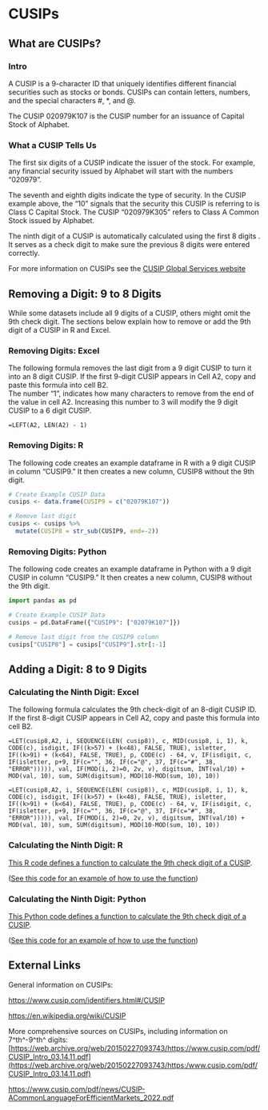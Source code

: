 # CUSIPs

## What are CUSIPs?

### Intro

A CUSIP is a 9-character ID that uniquely identifies different financial securities such as stocks or bonds. CUSIPs can contain letters, numbers, and the special characters #, \*, and \@.

The CUSIP 020979K107 is the CUSIP number for an issuance of Capital Stock of Alphabet.

### What a CUSIP Tells Us

The first six digits of a CUSIP indicate the issuer of the stock. For example, any financial security issued by Alphabet will start with the numbers “020979”.

The seventh and eighth digits indicate the type of security. In the CUSIP example above, the “10” signals that the security this CUSIP is referring to is Class C Capital Stock. The CUSIP “020979K305” refers to Class A Common Stock issued by Alphabet.

The ninth digit of a CUSIP is automatically calculated using the first 8 digits . It serves as a check digit to make sure the previous 8 digits were entered correctly.

For more information on CUSIPs see the [CUSIP Global Services website](https://www.cusip.com/identifiers.html#/CUSIP)

### 

## Removing a Digit: 9 to 8 Digits

While some datasets include all 9 digits of a CUSIP, others might omit the 9th check digit. The sections below explain how to remove or add the 9th digit of a CUSIP in R and Excel.

### Removing Digits: Excel

The following formula removes the last digit from a 9 digit CUSIP to turn it into an 8 digit CUSIP. If the first 9-digit CUSIP appears in Cell A2, copy and paste this formula into cell B2.\
The number “1”, indicates how many characters to remove from the end of the value in cell A2. Increasing this number to 3 will modify the 9 digit CUSIP to a 6 digit CUSIP.

`=LEFT(A2, LEN(A2) - 1)`

### Removing Digits: R

The following code creates an example dataframe in R with a 9 digit CUSIP in column “CUSIP9.” It then creates a new column, CUSIP8 without the 9th digit.

``` r
# Create Example CUSIP Data 
cusips <- data.frame(CUSIP9 = c("02079K107"))

# Remove last digit 
cusips <- cusips %>% 
  mutate(CUSIP8 = str_sub(CUSIP9, end=-2))
```

### Removing Digits: Python

The following code creates an example dataframe in Python with a 9 digit CUSIP in column “CUSIP9.” It then creates a new column, CUSIP8 without the 9th digit.

``` python
import pandas as pd

# Create Example CUSIP Data
cusips = pd.DataFrame({"CUSIP9": ["02079K107"]})

# Remove last digit from the CUSIP9 column
cusips["CUSIP8"] = cusips["CUSIP9"].str[:-1]
```

### 

## Adding a Digit: 8 to 9 Digits

### Calculating the Ninth Digit: Excel

The following formula calculates the 9th check-digit of an 8-digit CUSIP ID. If the first 8-digit CUSIP appears in Cell A2, copy and paste this formula into cell B2.

`=LET(cusip8,A2, i, SEQUENCE(LEN( cusip8)), c, MID(cusip8, i, 1), k, CODE(c), isdigit, IF((k>57) + (k<48), FALSE, TRUE), isletter, IF((k>91) + (k<64), FALSE, TRUE), p, CODE(c) - 64, v, IF(isdigit, c, IF(isletter, p+9, IF(c="", 36, IF(c="@", 37, IF(c="#", 38, "ERROR"))))), val, IF(MOD(i, 2)=0, 2v, v), digitsum, INT(val/10) + MOD(val, 10), sum, SUM(digitsum), MOD(10-MOD(sum, 10), 10))`


``` excel
=LET(cusip8,A2, i, SEQUENCE(LEN( cusip8)), c, MID(cusip8, i, 1), k, CODE(c), isdigit, IF((k>57) + (k<48), FALSE, TRUE), isletter, IF((k>91) + (k<64), FALSE, TRUE), p, CODE(c) - 64, v, IF(isdigit, c, IF(isletter, p+9, IF(c="", 36, IF(c="@", 37, IF(c="#", 38, "ERROR"))))), val, IF(MOD(i, 2)=0, 2v, v), digitsum, INT(val/10) + MOD(val, 10), sum, SUM(digitsum), MOD(10-MOD(sum, 10), 10))
```

### Calculating the Ninth Digit: R

[This R code defines a function to calculate the 9th check digit of a CUSIP](https://github.com/hbs-brds/cusip_digits/blob/main/Calculate%20Ninth%20Digit/R/gen_cusip_checkdigit.R).

([See this code for an example of how to use the function](https://github.com/hbs-brds/cusip_digits/blob/main/Calculate%20Ninth%20Digit/R/samplescript_cusipcheckdigit.R))

### Calculating the Ninth Digit: Python

[This Python code defines a function to calculate the 9th check digit of a CUSIP](https://github.com/hbs-brds/cusip_digits/blob/main/Calculate%20Ninth%20Digit/Python/gen_cusip_checkdigit.py).

([See this code for an example of how to use the function](https://github.com/hbs-brds/cusip_digits/blob/main/Calculate%20Ninth%20Digit/Python/samplescript_cusipcheckdigit.py))

### 

## External Links

General information on CUSIPs:

<https://www.cusip.com/identifiers.html#/CUSIP>

<https://en.wikipedia.org/wiki/CUSIP>

More comprehensive sources on CUSIPs, including information on 7^th^-9^th^ digits: [https://web.archive.org/web/20150227093743/https://www.cusip.com/pdf/CUSIP_Intro_03.14.11.pdf](https://web.archive.org/web/20150227093743/https:/www.cusip.com/pdf/CUSIP_Intro_03.14.11.pdf)

<https://www.cusip.com/pdf/news/CUSIP-ACommonLanguageForEfficientMarkets_2022.pdf>
